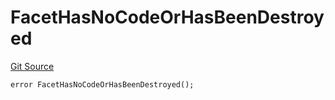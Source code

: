 # FacetHasNoCodeOrHasBeenDestroyed
[Git Source](https://github.com/thrackle-io/tron/blob/bcbcc01a5b28a551282aabeb3b2db849eb2ab94f/src/client/token/handler/diamond/HandlerDiamond.sol)


```solidity
error FacetHasNoCodeOrHasBeenDestroyed();
```

